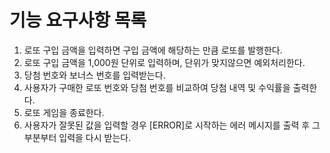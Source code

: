 # 기능 요구사항 목록

1. 로또 구입 금액을 입력하면 구입 금액에 해당하는 만큼 로또를 발행한다.
2. 로또 구입 금액을 1,000원 단위로 입력하며, 단위가 맞지않으면 예외처리한다.
3. 당첨 번호와 보너스 번호를 입력받는다.
4. 사용자가 구매한 로또 번호와 당첨 번호를 비교하여 당첨 내역 및 수익률을 출력한다.
5. 로또 게임을 종료한다.
6. 사용자가 잘못된 값을 입력할 경우 [ERROR]로 시작하는 에러 메시지를 출력 후 그 부분부터 입력을 다시 받는다.